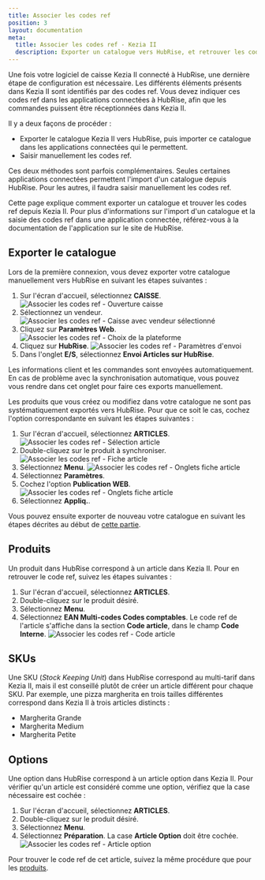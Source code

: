 ```yaml
---
title: Associer les codes ref
position: 3
layout: documentation
meta:
  title: Associer les codes ref - Kezia II
  description: Exporter un catalogue vers HubRise, et retrouver les codes ref des produits, des options et d'autres éléments.
---
```


Une fois votre logiciel de caisse Kezia II connecté à HubRise, une dernière étape de configuration est nécessaire. Les différents éléments présents dans Kezia II sont identifiés par des codes ref. Vous devez indiquer ces codes ref dans les applications connectées à HubRise, afin que les commandes puissent être réceptionnées dans Kezia II.

Il y a deux façons de procéder :
- Exporter le catalogue Kezia II vers HubRise, puis importer ce catalogue dans les applications connectées qui le permettent.
- Saisir manuellement les codes ref.

Ces deux méthodes sont parfois complémentaires. Seules certaines applications connectées permettent l'import d'un catalogue depuis HubRise. Pour les autres, il faudra saisir manuellement les codes ref.

Cette page explique comment exporter un catalogue et trouver les codes ref depuis Kezia II. Pour plus d'informations sur l'import d'un catalogue et la saisie des codes ref dans une application connectée, référez-vous à la documentation de l'application sur le site de HubRise.

## Exporter le catalogue

Lors de la première connexion, vous devez exporter votre catalogue manuellement vers HubRise en suivant les étapes suivantes :

1. Sur l'écran d'accueil, sélectionnez **CAISSE**.
   ![Associer les codes ref - Ouverture caisse](../images/011-fr-jdc-ouverture-caisse.png)
1. Sélectionnez un vendeur.
   ![Associer les codes ref - Caisse avec vendeur sélectionné](../images/012-fr-jdc-vendeur-selectionne.png)
1. Cliquez sur **Paramètres Web**.
   ![Associer les codes ref - Choix de la plateforme](../images/013-fr-jdc-choix-plateforme.png)
1. Cliquez sur **HubRise**.
   ![Associer les codes ref - Paramètres d'envoi](../images/014-fr-jdc-parametres-envoi.png)
1. Dans l'onglet **E/S**, sélectionnez **Envoi Articles sur HubRise**.

Les informations client et les commandes sont envoyées automatiquement. En cas de problème avec la synchronisation automatique, vous pouvez vous rendre dans cet onglet pour faire ces exports manuellement.

Les produits que vous créez ou modifiez dans votre catalogue ne sont pas systématiquement exportés vers HubRise. Pour que ce soit le cas, cochez l'option correspondante en suivant les étapes suivantes :

1. Sur l'écran d'accueil, sélectionnez **ARTICLES**.
   ![Associer les codes ref - Sélection article](../images/015-fr-jdc-selection-article.png)
1. Double-cliquez sur le produit à synchroniser.
   ![Associer les codes ref - Fiche article](../images/016-fr-jdc-fiche-article.png)
1. Sélectionnez **Menu**.
   ![Associer les codes ref - Onglets fiche article](../images/017-fr-jdc-fiche-article-onglets.png)
1. Sélectionnez **Paramètres**.
1. Cochez l'option **Publication WEB**.
   ![Associer les codes ref - Onglets fiche article](../images/018-fr-jdc-fiche-article-publication-web.png)
1. Sélectionnez **Appliq.**.

Vous pouvez ensuite exporter de nouveau votre catalogue en suivant les étapes décrites au début de [cette partie](/apps/kezia/associer-codes-ref#exporter-le-catalogue).

## Produits

Un produit dans HubRise correspond à un article dans Kezia II. Pour en retrouver le code ref, suivez les étapes suivantes :

1. Sur l'écran d'accueil, sélectionnez **ARTICLES**.
1. Double-cliquez sur le produit désiré.
1. Sélectionnez **Menu**.
1. Sélectionnez **EAN Multi-codes Codes comptables**. Le code ref de l'article s'affiche dans la section **Code article**, dans le champ **Code Interne**.
   ![Associer les codes ref - Code article](../images/019-fr-jdc-fiche-article-code.png)

## SKUs

Une SKU (*Stock Keeping Unit*) dans HubRise correspond au multi-tarif dans Kezia II, mais il est conseillé plutôt de créer un article différent pour chaque SKU. Par exemple, une pizza margherita en trois tailles différentes correspond dans Kezia II à trois articles distincts :
- Margherita Grande
- Margherita Medium
- Margherita Petite

## Options

Une option dans HubRise correspond à un article option dans Kezia II. Pour vérifier qu'un article est considéré comme une option, vérifiez que la case nécessaire est cochée :

1. Sur l'écran d'accueil, sélectionnez **ARTICLES**.
1. Double-cliquez sur le produit désiré.
1. Sélectionnez **Menu**.
1. Sélectionnez **Préparation**. La case **Article Option** doit être cochée.
   ![Associer les codes ref - Article option](../images/020-fr-jdc-fiche-article-option.png)

Pour trouver le code ref de cet article, suivez la même procédure que pour les [produits](/apps/kezia/associer-codes-ref#produits).